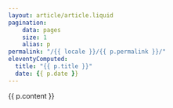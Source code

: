```yaml
---
layout: article/article.liquid
pagination:
    data: pages
    size: 1
    alias: p
permalink: "/{{ locale }}/{{ p.permalink }}/"
eleventyComputed:
  title: "{{ p.title }}"
  date: {{ p.date }}
---
```

{{ p.content }}